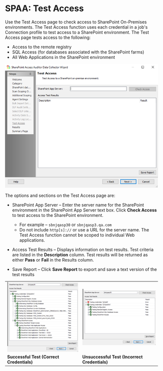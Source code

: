 # SPAA: Test Access

Use the Test Access page to check access to SharePoint On-Premises environments. The Test Access function uses each credential in a job's Connection profile to test access to a SharePoint environment. The Test Access page tests access to the following:

- Access to the remote registry
- SQL Access (for databases associated with the SharePoint farms)
- All Web Applications in the SharePoint environment

![Test Access page](/static/img/product_docs/accessanalyzer/accessanalyzer/enterpriseauditor/admin/datacollector/spaa/testaccess.png)

The options and sections on the Test Access page are:

- SharePoint App Server – Enter the server name for the SharePoint environment in the SharePoint App Server text box. Click __Check Access__ to test access to the SharePoint environment.

  - For example – ```sbnjqasp30``` or ```sbnjqasp3.qa.com```
  - Do not include ```http[s]://``` or use a URL for the server name. The Test Access function cannot be scoped to individual Web applications.
- Access Test Results – Displays information on test results. Test criteria are listed in the __Description__ column. Test results will be returned as either __Pass__ or __Fail__ in the Results column.
- Save Report – Click __Save Report__ to export and save a text version of the test results

|  |  |
| --- | --- |
| ![Successful test example](/static/img/product_docs/accessanalyzer/accessanalyzer/enterpriseauditor/admin/datacollector/spaa/testaccessgoodtest.png) | ![Unsuccessful test example](/static/img/product_docs/accessanalyzer/accessanalyzer/enterpriseauditor/admin/datacollector/spaa/testaccessbadtest.png) |
| __Successful Test (Correct Credentials)__ | __Unsuccessful Test (Incorrect Credentials)__ |
